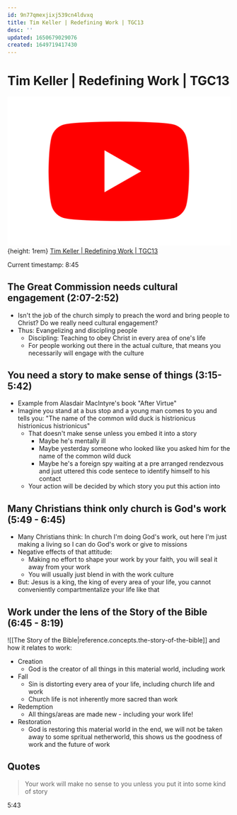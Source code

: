 ```yaml
---
id: 9n77qmexjixj539cn4ldvxq
title: Tim Keller | Redefining Work | TGC13
desc: ''
updated: 1650679029076
created: 1649719417430
---
```


# Tim Keller | Redefining Work | TGC13

![Youtube Icon](assets/youtube-icon.svg){height: 1rem}
[Tim Keller | Redefining Work | TGC13](https://www.youtube.com/watch?v=fGH5bhUwMB4)

Current timestamp: 8:45

## The Great Commission needs cultural engagement (2:07-2:52)
- Isn't the job of the church simply to preach the word and bring people to Christ? Do we really need cultural
  engagement?
- Thus: Evangelizing and discipling people
  - Discipling: Teaching to obey Christ in every area of one's life
  - For people working out there in the actual culture, that means you necessarily will engage with the culture

## You need a story to make sense of things (3:15-5:42)
- Example from Alasdair MacIntyre's book "After Virtue"
- Imagine you stand at a bus stop and a young man comes to you and tells you: "The name of the common wild duck is
  histrionicus histrionicus histrionicus"
  - That doesn't make sense unless you embed it into a story
    - Maybe he's mentally ill
    - Maybe yesterday someone who looked like you asked him for the name of the common wild duck
    - Maybe he's a foreign spy waiting at a pre arranged rendezvous and just uttered this code sentece to identify
      himself to his contact
  - Your action will be decided by which story you put this action into

## Many Christians think only church is God's work (5:49 - 6:45)
- Many Christians think: In church I'm doing God's work, out here I'm just making a living so I can do God's work or
  give to missions
- Negative effects of that attitude:
  - Making no effort to shape your work by your faith, you will seal it away from your work
  - You will usually just blend in with the work culture
- But: Jesus is a king, the king of every area of your life, you cannot conveniently compartmentalize your life like
  that

## Work under the lens of the Story of the Bible (6:45 - 8:19)
![[The Story of the Bible|reference.concepts.the-story-of-the-bible]] and how it relates to work:
- Creation
  - God is the creator of all things in this material world, including work
- Fall
  - Sin is distorting every area of your life, including church life and work
  - Church life is not inherently more sacred than work
- Redemption
  - All things/areas are made new - including your work life!
- Restoration
  - God is restoring this material world in the end, we will not be taken away to some spritual netherworld, this
    shows us the goodness of work and the future of work

## Quotes
> Your work will make no sense to you unless you put it into some kind of story

5:43
